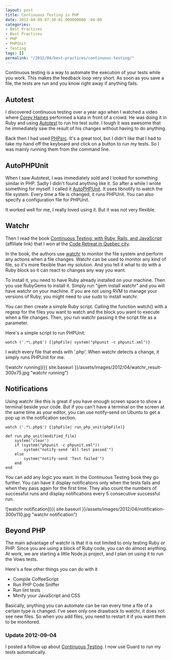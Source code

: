 ```yaml
---
layout: post
title: Continuous Testing in PHP
date: 2012-04-09 07:30:01.000000000 -04:00
categories:
- Best Practices
- Best Practices
- PHP
- PHPUnit
- Testing
tags: []
permalink: "/2012/04/best-practices/continuous-testing/"
---
```

Continuous testing is a way to automate the execution of your tests while you work. This makes the feedback loop very short. As soon as you save a file, the tests are run and you know right away if anything fails.

## Autotest

I discovered continuous testing over a year ago when I watched a video where [Corey Haines](http://coreyhaines.com/ "Corey Haines") performed a kata in front of a crowd. He was doing it in Ruby and using [Autotest](http://www.zenspider.com/ZSS/Products/ZenTest/ "Autotest") to run his test suite. I tough it was awesome that he immediately saw the result of his changes without having to do anything.

Back then I had used [PHPsrc](http://erichogue.ca/2011/05/php/php-tool-integration-phpsrc/ "PHP Tool Integration (PHPsrc)"). It's a great tool, but I didn't like that I had to take my hand off the keyboard and click on a button to run my tests. So I was mainly running them from the command line.

## AutoPHPUnit

When I saw Autotest, I was immediately sold and I looked for something similar in PHP. Sadly I didn't found anything like it. So after a while I wrote something for myself. I called it [AutoPHPUnit](https://github.com/EricHogue/AutoPHPUnit "AutoPHPUnit"). It uses libnotify to watch the file system. Every time a file is changed, it runs PHPUnit. You can also specify a configuration file for PHPUnit.

It worked well for me, I really loved using it. But it was not very flexible.

## Watchr

Then I read the book [Continuous Testing: with Ruby, Rails, and JavaScript](http://www.amazon.com/gp/product/1934356700/ref=as_li_ss_tl?ie=UTF8&tag=erhosbl-20&linkCode=as2&camp=1789&creative=390957&creativeASIN=1934356700) (affiliate link) that I won at the [Code Retreat in Quebec city](http://erichogue.ca/2011/05/training/code-retreat-quebec/ "Code Retreat Quebec").

In the book, the authors use [watchr](https://github.com/mynyml/watchr "watchr") to monitor the file system and perform any actions when a file changes. Watchr can be used to monitor any kind of file, so it's more flexible than my solution. And you tell it what to do with a Ruby block so it can react to changes any way you want.

To install it, you need to have Ruby already installed on your machine. Then you use RubyGems to install it. Simply run "gem install watchr" and you will have watchr on your machine. If you are not using RVM to manage your versions of Ruby, you might need to use sudo to install watchr.

You can then create a simple Ruby script. Calling the function watch() with a regexp for the files you want to watch and the block you want to execute when a file changes. Then, you run watchr passing it the script file as a parameter.

Here's a simple script to run PHPUnit:

`
watch ('.*\.php$') {|phpFile| system("phpunit -c phpunit.xml")}
`

I watch every file that ends with '.php'. When watchr detects a change, it simply runs PHPUnit for me.

![watchr running]({{ site.baseurl }}/assets/images/2012/04/watchr_result-300x75.jpg "watchr running")

## Notifications

Using watchr like this is great if you have enough screen space to show a terminal beside your code. But if you can't have a terminal on the screen at the same time as your editor, you can use notify-send on Ubuntu to get a pop up in the notification section.

```
watch ('.*\.php$') {|phpFile| run_php_unit(phpFile)} 

def run_php_unit(modified_file)
    system('clear')
    if (system("phpunit -c phpunit.xml")) 
        system("notify-send 'All test passed'")
    else
        system("notify-send 'Test failed'")
    end
end
```

You can add any logic you want. In the Continuous Testing book they go further. You can have it display notifications only when the tests fails and when they pass again for the first time. They also count the numbers of successful runs and display notifications every 5 consecutive successful run.

![watchr notification]({{ site.baseurl }}/assets/images/2012/04/notification-300x110.jpg "watchr notification")

## Beyond PHP

The main advantage of watchr is that it is not limited to only testing Ruby or PHP. Since you are using a block of Ruby code, you can do almost anything. At work, we are starting a little Node.js project, and I plan on using it to run the Vows tests.

Here's a few other things you can do with it

- Compile CoffeeScript
- Run PHP Code Sniffer
- Run lint tests
- Minify your JavaScript and CSS

Basically, anything you can automate can be ran every time a file of a certain type is changed. I've seen only one drawback to watchr, it does not see new files. So when you add files, you need to restart it if you want them to be monitored.

### Update 2012-09-04

I posted a follow up about [Continuous Testing](http://erichogue.ca/2012/09/php/continuous-testing-in-php-with-guard/ "Continuous Testing in PHP with Guard"). I now use Guard to run my tests automatically.

